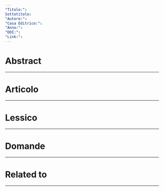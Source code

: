 ```yaml
---
"Titolo:": 
Sottotitolo: 
"Autore:": 
"Casa Editrice:": 
"Anno:": 
"DOI:": 
"Link:":
---
```

# Abstract


----------------------------------------------------------------

# Articolo


----------------------------------------------------------------

# Lessico


----------------------------------------------------------------

# Domande


----------------------------------------------------------------

# Related to


----------------------------------------------------------------